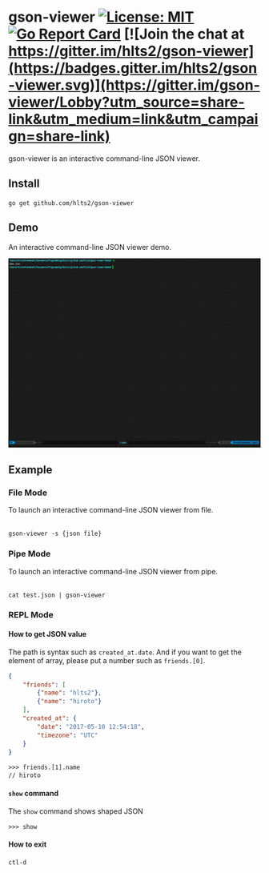 # gson-viewer [![License: MIT](https://img.shields.io/badge/License-MIT-blue.svg)](https://opensource.org/licenses/MIT) [![Go Report Card](https://goreportcard.com/badge/github.com/hlts2/gson-viewer)](https://goreportcard.com/report/github.com/hlts2/gson-viewer) [![Join the chat at https://gitter.im/hlts2/gson-viewer](https://badges.gitter.im/hlts2/gson-viewer.svg)](https://gitter.im/gson-viewer/Lobby?utm_source=share-link&utm_medium=link&utm_campaign=share-link)
gson-viewer is an interactive command-line JSON viewer.

## Install

```shell
go get github.com/hlts2/gson-viewer
```

## Demo

An interactive command-line JSON viewer demo.

![gson-viewer](./demo/demo.gif)

## Example

### File Mode

To launch an interactive command-line JSON viewer from file.

```shell

gson-viewer -s {json file}

```

### Pipe Mode

To launch an interactive command-line JSON viewer from pipe.

```shell

cat test.json | gson-viewer

```

### REPL Mode
#### How to get JSON value

The path is syntax such as `created_at.date`. And if you want to get the element of array, please put a number such as `friends.[0]`.

```json
{
    "friends": [
        {"name": "hlts2"},
        {"name": "hiroto"}
    ],
    "created_at": {
        "date": "2017-05-10 12:54:18",
        "timezone": "UTC"
    }
}
```

```shell
>>> friends.[1].name
// hiroto
```

#### `show` command

The `show` command shows shaped JSON

```shell
>>> show
```

#### How to exit

```
ctl-d
```
